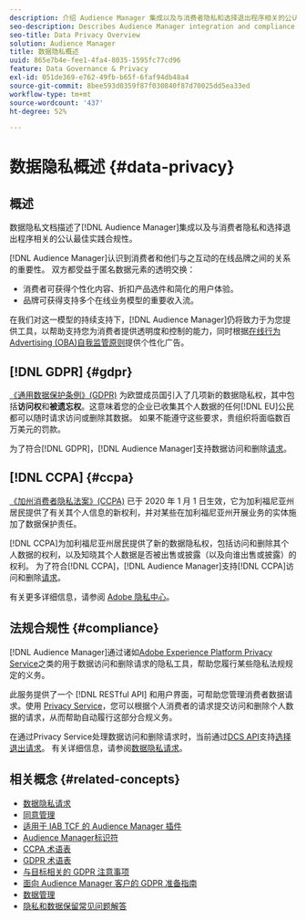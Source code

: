 ```yaml
---
description: 介绍 Audience Manager 集成以及与消费者隐私和选择退出程序相关的公认最佳实践合规性。
seo-description: Describes Audience Manager integration and compliance with generally accepted best practices related to consumer privacy and opt-out procedures.
seo-title: Data Privacy Overview
solution: Audience Manager
title: 数据隐私概述
uuid: 865e7b4e-fee1-4fa4-8035-1595fc77cd96
feature: Data Governance & Privacy
exl-id: 051de369-e762-49fb-b65f-6faf94db48a4
source-git-commit: 8bee593d0359f87f030840f87d70025dd5ea33ed
workflow-type: tm+mt
source-wordcount: '437'
ht-degree: 52%

---
```


# 数据隐私概述 {#data-privacy}

## 概述

数据隐私文档描述了[!DNL Audience Manager]集成以及与消费者隐私和选择退出程序相关的公认最佳实践合规性。

[!DNL Audience Manager]认识到消费者和他们与之互动的在线品牌之间的关系的重要性。 双方都受益于匿名数据元素的透明交换：

* 消费者可获得个性化内容、折扣产品选件和简化的用户体验。
* 品牌可获得支持多个在线业务模型的重要收入流。

在我们对这一模型的持续支持下，[!DNL Audience Manager]仍将致力于为您提供工具，以帮助支持您为消费者提供透明度和控制的能力，同时根据[在线行为Advertising (OBA)自我监管原则](https://www.iab.com/news/self-regulatory-principles-for-online-behavioral-advertising/)提供个性化广告。

## [!DNL GDPR] {#gdpr}

[《通用数据保护条例》(GDPR)](https://gdpr.eu/data-privacy/) 为欧盟成员国引入了几项新的数据隐私权，其中包括&#x200B;**访问权**&#x200B;和&#x200B;**被遗忘权**。这意味着您的企业已收集其个人数据的任何[!DNL EU]公民都可以随时请求访问或删除其数据。 如果不能遵守这些要求，贵组织将面临数百万美元的罚款。

为了符合[!DNL GDPR]，[!DNL Audience Manager]支持数据访问和删除[请求](data-privacy-requests.md)。

## [!DNL CCPA] {#ccpa}

[《加州消费者隐私法案》(CCPA)](https://www.caprivacy.org/about) 已于 2020 年 1 月 1 日生效，它为加利福尼亚州居民提供了有关其个人信息的新权利，并对某些在加利福尼亚州开展业务的实体施加了数据保护责任。

[!DNL CCPA]为加利福尼亚州居民提供了新的数据隐私权，包括访问和删除其个人数据的权利，以及知晓其个人数据是否被出售或披露（以及向谁出售或披露）的权利。 为了符合[!DNL CCPA]，[!DNL Audience Manager]支持[!DNL CCPA]访问和删除[请求](data-privacy-requests.md)。

有关更多详细信息，请参阅 [Adobe 隐私中心](https://www.adobe.com/cn/privacy/opt-out.html)。

## 法规合规性 {#compliance}

[!DNL Audience Manager]通过诸如[Adobe Experience Platform Privacy Service](https://experienceleague.adobe.com/docs/experience-platform/privacy/home.html?lang=en)之类的用于数据访问和删除请求的隐私工具，帮助您履行某些隐私法规规定的义务。

此服务提供了一个 [!DNL RESTful API] 和用户界面，可帮助您管理消费者数据请求。使用 [Privacy Service](https://experienceleague.adobe.com/docs/experience-platform/privacy/home.html?lang=en)，您可以根据个人消费者的请求提交访问和删除个人数据的请求，从而帮助自动履行这部分合规义务。

在通过Privacy Service处理数据访问和删除请求时，当前通过[DCS API](../../api/dcs-intro/dcs-api-reference/dcs-api-reference-overview.md)支持[选择退出请求](data-privacy-requests.md#opt-out-requests)。 有关详细信息，请参阅[数据隐私请求](data-privacy-requests.md)。

## 相关概念 {#related-concepts}

* [数据隐私请求](data-privacy-requests.md)
* [同意管理](data-privacy-consent.md)
* [适用于 IAB TCF 的 Audience Manager 插件](aam-iab-plugin.md)
* [Audience Manager标识符](data-privacy-ids.md)
* [CCPA 术语表](aam-ccpa-glossary.md)
* [GDPR 术语表](aam-gdpr-glossary.md)
* [与目标相关的 GDPR 注意事项](aam-gdpr-partners.md)
* [面向 Audience Manager 客户的 GDPR 准备指南](aam-gdpr-readiness.md)
* [数据管理](data-governance.md)
* [隐私和数据保留常见问题解答](../../faq/faq-privacy.md)
